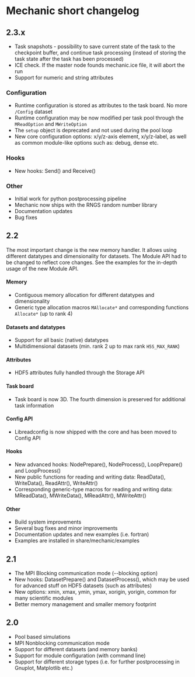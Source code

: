 Mechanic short changelog
========================

2.3.x
-----

- Task snapshots - possibility to save current state of the task to the checkpoint buffer,
  and continue task processing (instead of storing the task state after the task has
  been processed)
- ICE check. If the master node founds mechanic.ice file, it will abort the run
- Support for numeric and string attributes

### Configuration

- Runtime configuration is stored as attributes to the task board. No more `/Config` dataset
- Runtime configuration may be now modified per task pool through the `MReadOption` and
  `MWriteOption`
- The `setup` object is deprecated and not used during the pool loop
- New core configuration options: x/y/z-axis element, x/y/z-label, as well as common
  module-like options such as: debug, dense etc.

### Hooks

- New hooks: Send() and Receive()

### Other

- Initial work for python postprocessing pipeline
- Mechanic now ships with the RNGS random number library 
- Documentation updates
- Bug fixes

2.2
---

The most important change is the new memory handler. It allows using different datatypes
and dimensionality for datasets. The Module API had to be changed to reflect core changes.
See the examples for the in-depth usage of the new Module API.

#### Memory

- Contiguous memory allocation for different datatypes and dimensionality
- Generic type allocation macros `MAllocate*` and corresponding functions `Allocate*` (up to rank 4)

#### Datasets and datatypes

- Support for all basic (native) datatypes
- Multidimensional datasets (min. rank 2 up to max rank `H5S_MAX_RANK`)

#### Attributes

- HDF5 attributes fully handled through the Storage API

#### Task board

- Task board is now 3D. The fourth dimension is preserved for additional task information

#### Config API

- Libreadconfig is now shipped with the core and has been moved to Config API

#### Hooks

- New advanced hooks: NodePrepare(), NodeProcess(), LoopPrepare() and LoopProcess()
- New public functions for reading and writing data:
  ReadData(), WriteData(), ReadAttr(), WriteAttr()
- Corresponding generic-type macros for reading and writing data:
  MReadData(), MWriteData(), MReadAttr(), MWriteAttr()

#### Other

- Build system improvements
- Several bug fixes and minor improvements
- Documentation updates and new examples (i.e. fortran)
- Examples are installed in share/mechanic/examples

2.1
---

- The MPI Blocking communication mode (--blocking option)
- New hooks: DatasetPrepare() and DatasetProcess(), which may be used for advanced stuff
  on HDF5 datasets (such as attributes)
- New options: xmin, xmax, ymin, ymax, xorigin, yorigin, common for many scientific modules
- Better memory management and smaller memory footprint

2.0
---

- Pool based simulations
- MPI Nonblocking communication mode
- Support for different datasets (and memory banks)
- Support for module configuration (with command line)
- Support for different storage types (i.e. for further postprocessing in Gnuplot,
  Matplotlib etc.)

